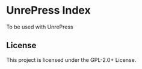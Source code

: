 # UnrePress Index

To be used with UnrePress

## License

This project is licensed under the GPL-2.0+ License.

